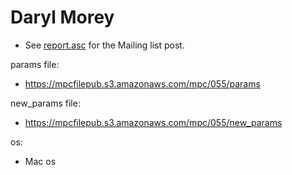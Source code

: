 # Daryl Morey
* See [report.asc](./report.asc) for the Mailing list post.

params file:
* https://mpcfilepub.s3.amazonaws.com/mpc/055/params

new_params file:
* https://mpcfilepub.s3.amazonaws.com/mpc/055/new_params

os: 
* Mac os
